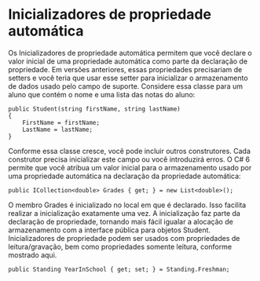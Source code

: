 ﻿# Inicializadores de propriedade automática

Os Inicializadores de propriedade automática permitem que você declare o valor inicial de uma propriedade automática como parte da declaração de propriedade. Em versões anteriores, essas propriedades precisariam de setters e você teria que usar esse setter para inicializar o armazenamento de dados usado pelo campo de suporte. Considere essa classe para um aluno que contém o nome e uma lista das notas do aluno:

```
public Student(string firstName, string lastName)
{
    FirstName = firstName;
    LastName = lastName;
}
```

Conforme essa classe cresce, você pode incluir outros construtores. Cada construtor precisa inicializar este campo ou você introduzirá erros.
O C# 6 permite que você atribua um valor inicial para o armazenamento usado por uma propriedade automática na declaração da propriedade automática:

```
public ICollection<double> Grades { get; } = new List<double>();
```

O membro Grades é inicializado no local em que é declarado. Isso facilita realizar a inicialização exatamente uma vez. A inicialização faz parte da declaração de propriedade, tornando mais fácil igualar a alocação de armazenamento com a interface pública para objetos Student.
Inicializadores de propriedade podem ser usados com propriedades de leitura/gravação, bem como propriedades somente leitura, conforme mostrado aqui.

```
public Standing YearInSchool { get; set; } = Standing.Freshman;
```
